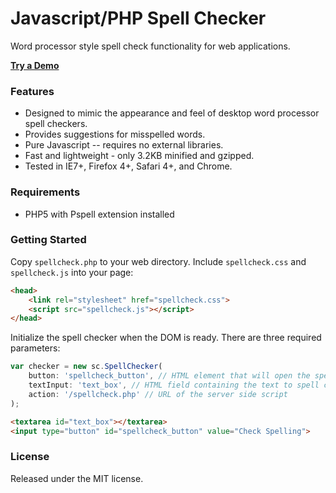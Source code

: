 Javascript/PHP Spell Checker
============================

Word processor style spell check functionality for web applications.

<strong><a href="http://www.lpology.com/code/spellcheck/">Try a Demo</a></strong>

### Features ###
* Designed to mimic the appearance and feel of desktop word processor spell checkers.
* Provides suggestions for misspelled words.
* Pure Javascript -- requires no external libraries.
* Fast and lightweight - only 3.2KB minified and gzipped.
* Tested in IE7+, Firefox 4+, Safari 4+, and Chrome.

### Requirements ###
* PHP5 with Pspell extension installed

### Getting Started ###
Copy `spellcheck.php` to your web directory. Include `spellcheck.css` and `spellcheck.js` into your page:

```html
<head>
	<link rel="stylesheet" href="spellcheck.css">
	<script src="spellcheck.js"></script>
</head>
```

Initialize the spell checker when the DOM is ready. There are three required parameters:


```javascript
var checker = new sc.SpellChecker(
	button: 'spellcheck_button', // HTML element that will open the spell checker when clicked
	textInput: 'text_box', // HTML field containing the text to spell check
	action: '/spellcheck.php' // URL of the server side script 
);
```

```html
<textarea id="text_box"></textarea>
<input type="button" id="spellcheck_button" value="Check Spelling">
```

### License ###
Released under the MIT license.